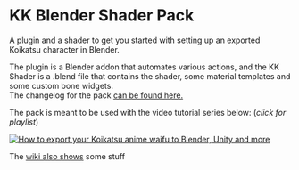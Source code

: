 # KK Blender Shader Pack
A plugin and a shader to get you started with setting up an exported Koikatsu character in Blender.  

The plugin is a Blender addon that automates various actions, and the KK Shader is a .blend file that contains the shader, some material templates and some custom bone widgets.  
The changelog for the pack [can be found here.](https://github.com/FlailingFog/KK-Blender-Shader-Pack/blob/master/Changelog.md)

The pack is meant to be used with the video tutorial series below: (*click for playlist*)

[![How to export your Koikatsu anime waifu to Blender, Unity and more](https://img.youtube.com/vi/uEBd4w_JpNw/0.jpg)](https://www.youtube.com/watch?v=xe5A8bOh2Mk&list=PLhiuav2SCuvd5eAOb3Ct1eovFAlgv-iwe&index=1)

The [wiki also shows](https://github.com/FlailingFog/KK-Blender-Shader-Pack/wiki) some stuff
